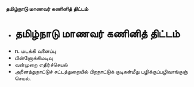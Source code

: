 **தமிழ்நாடு மாணவர் கணினித் திட்டம்**
- # தமிழ்நாடு மாணவர் கணினித் திட்டம்
- n. மடக்கி வளைப்பு
- பின்னோக்கிமடிவு
- வன்முறை எதிர்ச்செயல்
- அனைத்துநாட்டுச் சட்டத்துறையில் பிறநாட்டுக் குடிகள்மீது பழிக்குப்பழிவாங்குஞ் செயல்.

